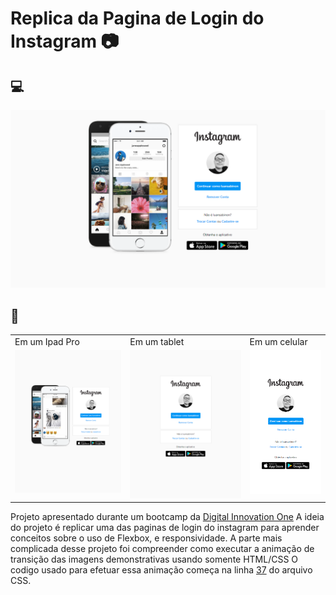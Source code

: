 # Replica da Pagina de Login do Instagram 📷

## 💻
![No computador](imgs/webpreview.png)

## 📱
<table>
  <tr>
    <td>Em um Ipad Pro</td>
     <td>Em um tablet</td>
     <td>Em um celular</td>
  </tr>
  <tr>
    <td valign="top"><img src="imgs/tablet1preview.png"></td>
    <td valign="top"><img src="imgs/tablet2preview.png"></td>
    <td valign="top"><img src="imgs/phonepreview.png"></td>
  </tr>
 </table>

Projeto apresentado durante um bootcamp da [Digital Innovation One](https://digitalinnovation.one)
A ideia do projeto é replicar uma das paginas de login do instagram para aprender conceitos sobre o uso de Flexbox, e responsividade.
A parte mais complicada desse projeto foi compreender como executar a animação de transição das imagens demonstrativas usando somente HTML/CSS
O codigo usado para efetuar essa animação começa na linha [37](https://github.com/luan-sabino/instagramcontinuepage/blob/e5b6e96a731ae237f5e490373cdb36046d7643e1/styles.css#L37) do arquivo CSS.
